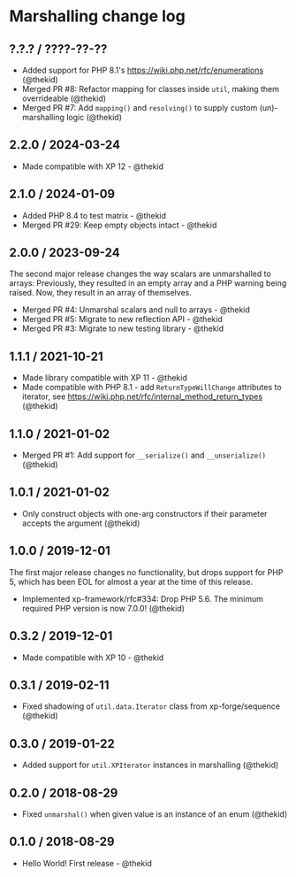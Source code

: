 Marshalling change log
======================

## ?.?.? / ????-??-??

* Added support for PHP 8.1's https://wiki.php.net/rfc/enumerations
  (@thekid)
* Merged PR #8: Refactor mapping for classes inside `util`, making
  them overrideable
  (@thekid)
* Merged PR #7: Add `mapping()` and `resolving()` to supply custom
  (un)-marshalling logic
  (@thekid)

## 2.2.0 / 2024-03-24

* Made compatible with XP 12 - @thekid

## 2.1.0 / 2024-01-09

* Added PHP 8.4 to test matrix - @thekid
* Merged PR #29: Keep empty objects intact - @thekid

## 2.0.0 / 2023-09-24

The second major release changes the way scalars are unmarshalled to
arrays: Previously, they resulted in an empty array and a PHP warning
being raised. Now, they result in an array of themselves.

* Merged PR #4: Unmarshal scalars and null to arrays - @thekid
* Merged PR #5: Migrate to new reflection API - @thekid
* Merged PR #3: Migrate to new testing library - @thekid

## 1.1.1 / 2021-10-21

* Made library compatible with XP 11 - @thekid
* Made compatible with PHP 8.1 - add `ReturnTypeWillChange` attributes to
  iterator, see https://wiki.php.net/rfc/internal_method_return_types
  (@thekid)

## 1.1.0 / 2021-01-02

* Merged PR #1: Add support for `__serialize()` and `__unserialize()`
  (@thekid)

## 1.0.1 / 2021-01-02

* Only construct objects with one-arg constructors if their parameter
  accepts the argument
  (@thekid)

## 1.0.0 / 2019-12-01

The first major release changes no functionality, but drops support for
PHP 5, which has been EOL for almost a year at the time of this release.

* Implemented xp-framework/rfc#334: Drop PHP 5.6. The minimum required
  PHP version is now 7.0.0!
  (@thekid)

## 0.3.2 / 2019-12-01

* Made compatible with XP 10 - @thekid

## 0.3.1 / 2019-02-11

* Fixed shadowing of `util.data.Iterator` class from xp-forge/sequence
  (@thekid)

## 0.3.0 / 2019-01-22

* Added support for `util.XPIterator` instances in marshalling
  (@thekid)

## 0.2.0 / 2018-08-29

* Fixed `unmarshal()` when given value is an instance of an enum
  (@thekid)

## 0.1.0 / 2018-08-29

* Hello World! First release - @thekid